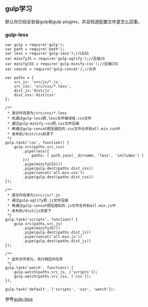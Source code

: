 ## gulp学习 ##
默认你已经会安装gulp和gulp plugins，并且知道配置文件是怎么回事。
### gulp-less ###
    var gulp = require('gulp');
    var path = require('path');
    var less = require('gulp-less');//LESS
    var minifyJS = require('gulp-uglify');//压缩JS
    var minifyCSS = require('gulp-minify-css');//压缩CSS
    var concat = require('gulp-concat');//合并

    var paths = {
        src_js: 'src/js/*.js',
        src_css: 'src/css/*.less',
        dist_js:'dist/js',
        dist_css:'dist/css'
    };

    /**
     * 源文件目录为/src/css/*.less
     * 先通过gulp-less把.less文件编译成.css文件
     * 通过gulp-minify-css把.css文件压缩
     * 再通过gulp-concat把压缩后的.css文件合并到all.min.css中
     * 发布到/dist/css目录下
     */
    gulp.task('css', function() {
        gulp.src(paths.src_css)
            .pipe(less({
                paths: [ path.join(__dirname, 'less', 'includes') ]
            }))
            .pipe(minifyCSS())
            .pipe(gulp.dest(paths.dist_css))
            .pipe(concat('all.min.css'))
            .pipe(gulp.dest(paths.dist_css))
    });

    /**
     * 源文件目录为/src/js/*.js
     * 通过gulp-uglify把.js文件压缩
     * 再通过gulp-concat把压缩后的.js文件合并到all.min.js中
     * 发布到/dist/js目录下
     */
    gulp.task('scripts', function() {
        gulp.src(paths.src_js)
            .pipe(minifyJS())
            .pipe(gulp.dest(paths.dist_js))
            .pipe(concat('all.min.js'))
            .pipe(gulp.dest(paths.dist_js))
    });

    /**
     * 监听文件变化，执行相应的任务
     */
    gulp.task('watch', function() {
        gulp.watch(paths.src_js, ['scripts']);
        gulp.watch(paths.src_css, ['css']);
    });

    gulp.task('default', ['scripts', 'css', 'watch']);
参考[gulp-less](https://www.npmjs.org/package/gulp-less)